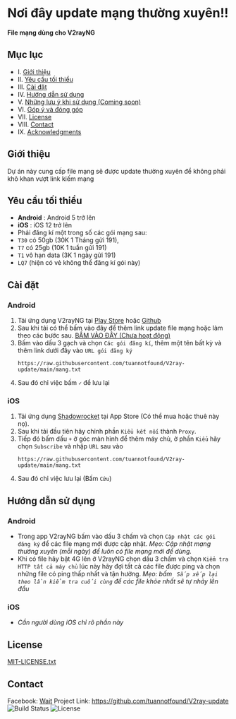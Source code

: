 # Nơi đây update mạng thường xuyên!!
**File mạng dùng cho V2rayNG**
## Mục lục
- I. [Giới thiệu](#giới-thiệu)
- II. [Yêu cầu tối thiểu](#yêu-cầu-tối-thiểu)
- III. [Cài đặt](#cài-đặt)
- IV. [Hướng dẫn sử dụng](#hướng-dẫn-sử-dụng)
- V. [Những lưu ý khi sử dụng (Coming soon)](#)
- VI. [Góp ý và đóng góp](#góp-ý-và-đóng-góp)
- VII. [License](#license)
- VIII. [Contact](#contact)
- IX. [Acknowledgments](#acknowledgments)
## Giới thiệu
Dự án này cung cấp file mạng sẽ được update thường xuyên để không phải khô khan vượt link kiếm mạng
## Yêu cầu tối thiểu 
- **Android** : Android 5 trở lên
- **iOS** : iOS 12 trở lên
- Phải đăng kí một trong số các gói mạng sau:
-  ```T30``` có 50gb (30K 1 Tháng gửi 191),
-   ```T7``` có 25gb (10K 1 tuần gửi 191)
-  ```T1``` vô hạn data (3K 1 ngày gửi 191)
-  ```LQ7``` (hiện có vẻ không thể đăng kí gói này)
## Cài đặt 
### Android
1. Tải ứng dụng V2rayNG tại [Play Store](https://play.google.com/store/apps/details?id=com.v2ray.ang) hoặc [Github](https://github.com/2dust/v2rayNG)
2. Sau khi tải có thể bấm vào đây để thêm link update file mạng hoặc làm theo các bước sau.
[BẤM VÀO ĐÂY (Chưa hoạt động)](v2rayng://install-config/?url=SubLink)
3. Bấm vào dấu 3 gạch và chọn ```Các gói đăng kí```, thêm một tên bất kỳ và thêm link dưới đây vào ```URL gói đăng ký```
   ```plaintext
   https://raw.githubusercontent.com/tuannotfound/V2ray-update/main/mang.txt
4. Sau đó chỉ việc bấm ```✓``` để lưu lại
### iOS
1. Tải ứng dụng [Shadowrocket](https://apps.apple.com/us/app/shadowrocket/id932747118) tại App Store (Có thể mua hoặc thuê này nọ).
2. Sau khi tải đầu tiên hãy chỉnh phần ```Kiểu kết nối``` thành ```Proxy```.
3. Tiếp đó bấm dấu ```+``` ở góc màn hình để thêm máy chủ, ở phần ```Kiểu``` hãy chọn ```Subscribe``` và nhập ```URL``` sau vào
   ```plaintext
   https://raw.githubusercontent.com/tuannotfound/V2ray-update/main/mang.txt
4. Sau đó chỉ việc lưu lại (Bấm ```Cứu```)
## Hướng dẫn sử dụng
### Android
- Trong app V2rayNG bấm vào dấu 3 chấm và chọn ```Cập nhật các gói đăng ký``` để các file mạng mới được cập nhật.
*Mẹo: Cập nhật mạng thường xuyên (mỗi ngày) để luôn có file mạng mới để dùng.*
- Khi có file hãy bật 4G lên ở V2rayNG chọn dấu 3 chấm và chọn ```Kiểm tra HTTP tất cả máy chủ``` lúc này hãy đợi tất cả các file được ping và chọn những file có ping thấp nhất và tận hưởng. *Mẹo: bấm ``` Sắp xếp lại theo lần kiểm tra cuối cùng``` để các file khỏe nhất sẽ tự nhảy lên đầu*
### iOS
- *Cần người dùng iOS chỉ rõ phần này*
## License
[MIT-LICENSE.txt](https://github.com/tuannotfound/V2ray-update/blob/main/MIT-LICENSE.txt)
## Contact
Facebook: [Wait](Wait)
Project Link: https://github.com/tuannotfound/V2ray-update
![Build Status](https://img.shields.io/badge/build-passing-brightgreen)
![License](https://img.shields.io/badge/license-MIT-blue)
